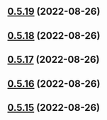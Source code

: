 ## [0.5.19](https://github.com/idbi/components/compare/v0.5.18...v0.5.19) (2022-08-26)



## [0.5.18](https://github.com/idbi/components/compare/v0.5.17...v0.5.18) (2022-08-26)



## [0.5.17](https://github.com/idbi/components/compare/v0.5.16...v0.5.17) (2022-08-26)



## [0.5.16](https://github.com/idbi/components/compare/v0.5.15...v0.5.16) (2022-08-26)



## [0.5.15](https://github.com/idbi/components/compare/v0.5.14...v0.5.15) (2022-08-26)



